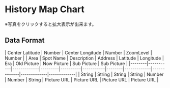 History Map Chart
====

※写真をクリックすると拡大表示が出来ます。

## Data Format

| Center Latitude | Number | Center Longitude | Number | ZoomLevel | Number |
| Area   | Spot Name | Description | Address | Latitude | Longitude | Era    | Old Picture | Now Picture | Sub Picture | Sub Picture |
|--------|-----------|-------------|---------|----------|-----------|--------|-------------|-------------|-------------|-------------|
| String | String    | String      | String  | Number   | Number    | String | Picture URL | Picture URL | Picture URL | Picture URL |
